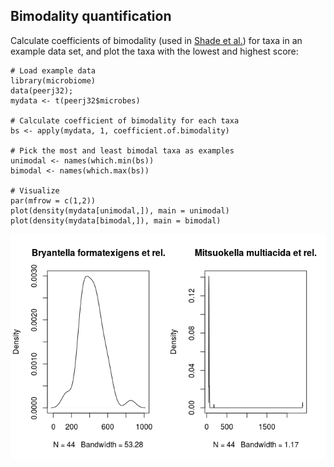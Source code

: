 Bimodality quantification
-------------------------

Calculate coefficients of bimodality (used in [Shade et
al.](http://mbio.asm.org/content/5/4/e01371-14)) for taxa in an example
data set, and plot the taxa with the lowest and highest score:

    # Load example data
    library(microbiome)
    data(peerj32); 
    mydata <- t(peerj32$microbes)

    # Calculate coefficient of bimodality for each taxa
    bs <- apply(mydata, 1, coefficient.of.bimodality)

    # Pick the most and least bimodal taxa as examples
    unimodal <- names(which.min(bs))
    bimodal <- names(which.max(bs))

    # Visualize
    par(mfrow = c(1,2))
    plot(density(mydata[unimodal,]), main = unimodal)
    plot(density(mydata[bimodal,]), main = bimodal)

![](figure/bimodality-1.png)
